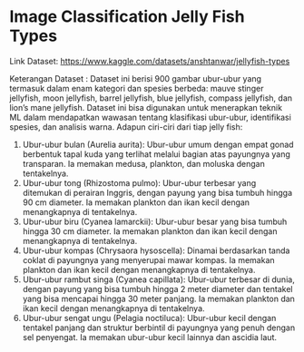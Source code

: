 # Image Classification Jelly Fish Types

Link Dataset: https://www.kaggle.com/datasets/anshtanwar/jellyfish-types

Keterangan Dataset : Dataset ini berisi 900 gambar ubur-ubur yang termasuk dalam enam kategori dan spesies berbeda: mauve stinger jellyfish, moon jellyfish, barrel jellyfish, blue jellyfish, compass jellyfish, dan lion’s mane jellyfish. Dataset ini bisa digunakan untuk menerapkan teknik ML dalam mendapatkan wawasan tentang klasifikasi ubur-ubur, identifikasi spesies, dan analisis warna. Adapun ciri-ciri dari tiap jelly fish:
1.	Ubur-ubur bulan (Aurelia aurita): Ubur-ubur umum dengan empat gonad berbentuk tapal kuda yang terlihat melalui bagian atas payungnya yang transparan. Ia memakan medusa, plankton, dan moluska dengan tentakelnya. 
2.	Ubur-ubur tong (Rhizostoma pulmo): Ubur-ubur terbesar yang ditemukan di perairan Inggris, dengan payung yang bisa tumbuh hingga 90 cm diameter. Ia memakan plankton dan ikan kecil dengan menangkapnya di tentakelnya. 
3.	Ubur-ubur biru (Cyanea lamarckii): Ubur-ubur besar yang bisa tumbuh hingga 30 cm diameter. Ia memakan plankton dan ikan kecil dengan menangkapnya di tentakelnya. 
4.	Ubur-ubur kompas (Chrysaora hysoscella): Dinamai berdasarkan tanda coklat di payungnya yang menyerupai mawar kompas. Ia memakan plankton dan ikan kecil dengan menangkapnya di tentakelnya. 
5.	Ubur-ubur rambut singa (Cyanea capillata): Ubur-ubur terbesar di dunia, dengan payung yang bisa tumbuh hingga 2 meter diameter dan tentakel yang bisa mencapai hingga 30 meter panjang. Ia memakan plankton dan ikan kecil dengan menangkapnya di tentakelnya. 
6.	Ubur-ubur sengat ungu (Pelagia noctiluca): Ubur-ubur kecil dengan tentakel panjang dan struktur berbintil di payungnya yang penuh dengan sel penyengat. Ia memakan ubur-ubur kecil lainnya dan ascidia laut.
